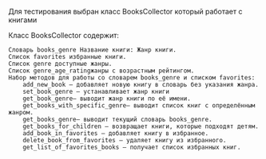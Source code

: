 Для тестирования выбран класс BooksCollector который работает с книгами

Класс BooksCollector содержит:

    Словарь books_genre Название книги: Жанр книги.
    Список favorites избранные книги.
    Список genre доступные жанры.
    Список genre_age_ratingжанры с возрастным рейтингом.
    Набор методов для работы со словарем books_genre и списком favorites:
        add_new_book — добавляет новую книгу в словарь без указания жанра.
        set_book_genre — устанавливает жанр книги
        get_book_genre— выводит жанр книги по её имени.
        get_books_with_specific_genre— выводит список книг с определённым жанром.
        get_books_genre— выводит текущий словарь books_genre.
        get_books_for_children — возвращает книги, которые подходят детям.
        add_book_in_favorites — добавляет книгу в избранное.
        delete_book_from_favorites — удаляет книгу из избранного.
        get_list_of_favorites_books — получает список избранных книг.

